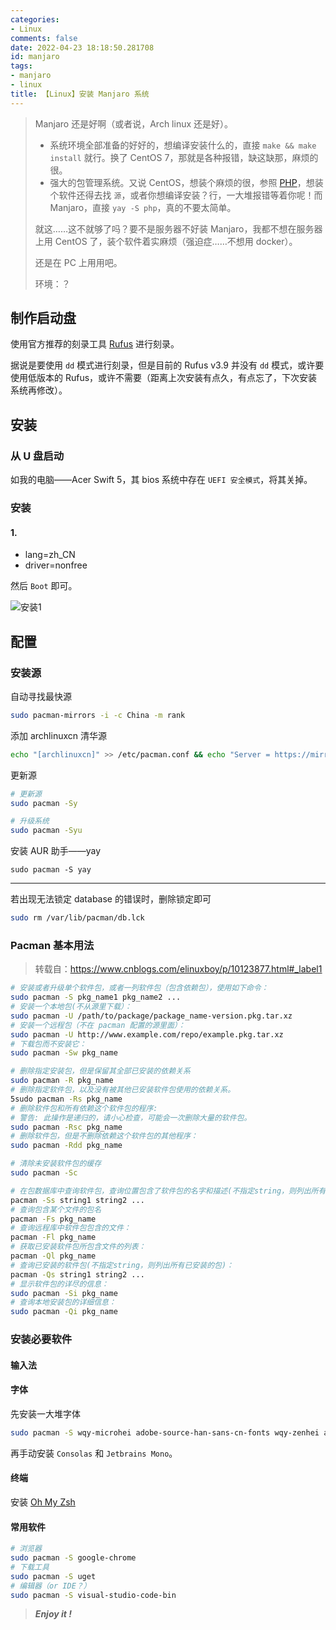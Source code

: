 ```yaml
---
categories:
- Linux
comments: false
date: 2022-04-23 18:18:50.281708
id: manjaro
tags:
- manjaro
- linux
title: 【Linux】安装 Manjaro 系统
---
```


> Manjaro 还是好啊（或者说，Arch linux 还是好）。
>
> - 系统环境全部准备的好好的，想编译安装什么的，直接 `make && make install` 就行。换了 CentOS 7，那就是各种报错，缺这缺那，麻烦的很。
> - 强大的包管理系统。又说 CentOS，想装个麻烦的很，参照 [PHP](https://www.vksir.zone/posts/php/)，想装个软件还得去找 `源`，或者你想编译安装？行，一大堆报错等着你呢！而 Manjaro，直接 `yay -S php`，真的不要太简单。
>
> 就这……这不就够了吗？要不是服务器不好装 Manjaro，我都不想在服务器上用 CentOS 了，装个软件着实麻烦（强迫症……不想用 docker）。
>
> 还是在 PC 上用用吧。
>
> 环境：？

## 制作启动盘

使用官方推荐的刻录工具 [Rufus](https://rufus.ie/) 进行刻录。

据说是要使用 `dd` 模式进行刻录，但是目前的 Rufus v3.9 并没有 `dd` 模式，或许要使用低版本的 Rufus，或许不需要（距离上次安装有点久，有点忘了，下次安装系统再修改）。

## 安装

### 从 U 盘启动

如我的电脑——Acer Swift 5，其 bios 系统中存在 `UEFI 安全模式`，将其关掉。

### 安装

<!-- more -->

#### 1.

- lang=zh_CN
- driver=nonfree

然后 `Boot` 即可。

![安装1](https://gallery.vksir.zone/images/2020/03/11/Snipaste_2020-03-11_15-53-19.png)

## 配置

### 安装源

自动寻找最快源

```sh
sudo pacman-mirrors -i -c China -m rank
```

添加 archlinuxcn 清华源

```sh
echo "[archlinuxcn]" >> /etc/pacman.conf && echo "Server = https://mirrors.tuna.tsinghua.edu.cn/archlinuxcn/$arch" >> /etc/pacman.conf && sudo pacman -S archlinuxcn-keyring
```

更新源

```sh
# 更新源
sudo pacman -Sy

# 升级系统
sudo pacman -Syu
```

安装 AUR 助手——yay

```
sudo pacman -S yay
```

---

若出现无法锁定 database 的错误时，删除锁定即可

```sh
sudo rm /var/lib/pacman/db.lck
```

### Pacman 基本用法

> 转载自：<u>https://www.cnblogs.com/elinuxboy/p/10123877.html#_label1</u>

```sh
# 安装或者升级单个软件包，或者一列软件包（包含依赖包），使用如下命令：
sudo pacman -S pkg_name1 pkg_name2 ...
# 安装一个本地包(不从源里下载）：
sudo pacman -U /path/to/package/package_name-version.pkg.tar.xz
# 安装一个远程包（不在 pacman 配置的源里面）：
sudo pacman -U http://www.example.com/repo/example.pkg.tar.xz
# 下载包而不安装它：
sudo pacman -Sw pkg_name

# 删除指定安装包，但是保留其全部已安装的依赖关系
sudo pacman -R pkg_name 
# 删除指定软件包，以及没有被其他已安装软件包使用的依赖关系。 
5sudo pacman -Rs pkg_name 
# 删除软件包和所有依赖这个软件包的程序:
# 警告: 此操作是递归的，请小心检查，可能会一次删除大量的软件包。
sudo pacman -Rsc pkg_name
# 删除软件包，但是不删除依赖这个软件包的其他程序：
sudo pacman -Rdd pkg_name

# 清除未安装软件包的缓存 
sudo pacman -Sc 

# 在包数据库中查询软件包，查询位置包含了软件包的名字和描述(不指定string，则列出所有已安装的包)：
pacman -Ss string1 string2 ...
# 查询包含某个文件的包名     
pacman -Fs pkg_name
# 查询远程库中软件包包含的文件：
pacman -Fl pkg_name
# 获取已安装软件包所包含文件的列表：
pacman -Ql pkg_name
# 查询已安装的软件包(不指定string，则列出所有已安装的包)：
pacman -Qs string1 string2 ...
# 显示软件包的详尽的信息：
sudo pacman -Si pkg_name
# 查询本地安装包的详细信息：
sudo pacman -Qi pkg_name
```

### 安装必要软件

#### 输入法

#### 字体

先安装一大堆字体

```sh
sudo pacman -S wqy-microhei adobe-source-han-sans-cn-fonts wqy-zenhei adobe-source-han-serif-cn-fonts adobe-source-sans-pro-fonts adobe-source-serif-pro-fonts
```

再手动安装 `Consolas` 和 `Jetbrains Mono`。

#### 终端

安装 [Oh My Zsh](https://www.vksir.zone/posts/onmyzsh)

#### 常用软件

```sh
# 浏览器
sudo pacman -S google-chrome
# 下载工具
sudo pacman -S uget
# 编辑器（or IDE？）
sudo pacman -S visual-studio-code-bin
```

> ***Enjoy it !***
